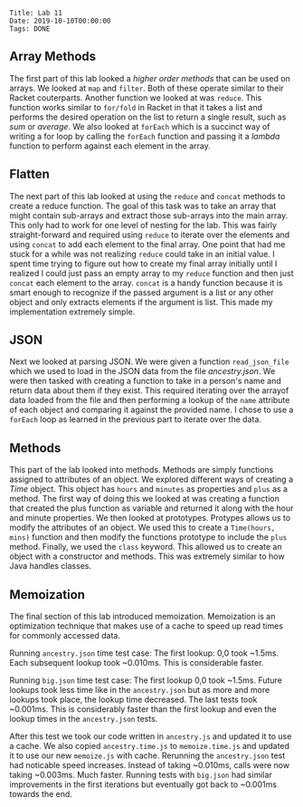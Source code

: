     Title: Lab 11
    Date: 2019-10-10T00:00:00
    Tags: DONE

<!-- more -->

## Array Methods

The first part of this lab looked a *higher order methods* that can be used on arrays. We looked at `map` and `filter`. Both of these operate similar to their Racket couterparts. Another function we looked at was `reduce`. This function works similar to `for/fold` in Racket in that it takes a list and performs the desired operation on the list to return a single result, such as *sum* or *average*. We also looked at `forEach` which is a succinct way of writing a for loop by calling the `forEach` function and passing it a *lambda* function to perform against each element in the array.

## Flatten

The next part of this lab looked at using the `reduce` and `concat` methods to create a reduce function. The goal of this task was to take an array that might contain sub-arrays and extract those sub-arrays into the main array. This only had to work for one level of nesting for the lab. This was fairly straight-forward and required using `reduce` to iterate over the elements and using `concat` to add each element to the final array. One point that had me stuck for a while was not realizing `reduce` could take in an initial value. I spent time trying to figure out how to create my final array initially until I realized I could just pass an empty array to my `reduce` function and then just `concat` each element to the array. `concat` is a handy function because it is smart enough to recognize if the passed argument is a list or any other object and only extracts elements if the argument is list. This made my implementation extremely simple.

## JSON

Next we looked at parsing JSON. We were given a function `read_json_file` which we used to load in the JSON data from the file *ancestry.json*. We were then tasked with creating a function to take in a person's name and return data about them if they exist. This required iterating over the arrayof data loaded from the file and then performing a lookup of the `name` attribute of each object and comparing it against the provided name. I chose to use a `forEach` loop as learned in the previous part to iterate over the data.

## Methods

This part of the lab looked into methods. Methods are simply functions assigned to attributes of an object. We explored different ways of creating a *Time* object. This object has `hours` and `minutes` as properties and `plus` as a method. The first way of doing this we looked at was creating a function that created the plus function as variable and returned it along with the hour and minute properties. We then looked at prototypes. Protypes allows us to modify the attributes of an object. We used this to create a `Time(hours, mins)` function and then modify the functions prototype to include the `plus` method. Finally, we used the `class` keyword. This allowed us to create an object with a constructor and methods. This was extremely similar to how Java handles classes.

## Memoization

The final section of this lab introduced memoization. Memoization is an optimization technique that makes use of a cache to speed up read times for commonly accessed data.

Running `ancestry.json` time test case: The first lookup: 0,0 took ~1.5ms. Each subsequent lookup took ~0.010ms. This is considerable faster.

Running `big.json` time test case: The first lookup 0,0 took ~1.5ms. Future lookups took less time like in the `ancestry.json` but as more and more lookups took place, the lookup time decreased. The last tests took ~0.001ms. This is considerably faster than the first lookup and even the lookup times in the `ancestry.json` tests.

After this test we took our code written in `ancestry.js` and updated it to use a cache. We also copied `ancestry.time.js` to `memoize.time.js` and updated it to use our new `memoize.js` with cache. Rerunning the `ancestry.json` test had noticable speed increases. Instead of taking ~0.010ms, calls were now taking ~0.003ms. Much faster. Running tests with `big.json` had similar improvements in the first iterations but eventually got back to ~0.001ms towards the end.

